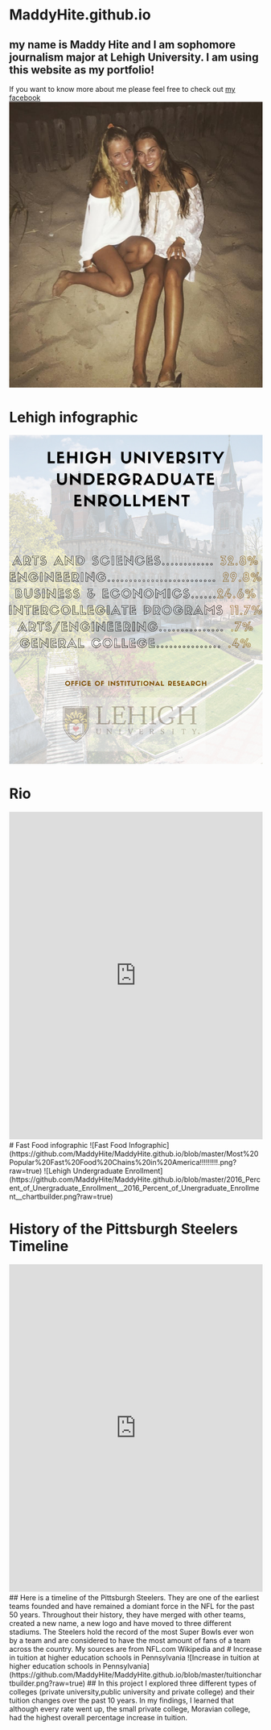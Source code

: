 # MaddyHite.github.io
## my name is Maddy Hite and I am sophomore journalism major at Lehigh University. I am using this website as my portfolio!
If you want to know more about me please feel free to check out [my facebook](https://www.facebook.com/)
![me and my sister on the beach](https://github.com/MaddyHite/MaddyHite.github.io/blob/master/unnamed-5.jpg?raw=true)
# Lehigh infographic 
![Undergraduate Enrollment](https://github.com/MaddyHite/MaddyHite.github.io/blob/master/Undergraduate%20Enrollment.png?raw=true)
# Rio
<iframe src='https://cdn.knightlab.com/libs/timeline3/latest/embed/index.html?source=1M60Y62y2_NiINPVG5SbyZroonbz1bOvkmSa_kpvSPwQ&font=Default&lang=en&initial_zoom=2&height=650' width='100%' height='650' webkitallowfullscreen mozallowfullscreen allowfullscreen frameborder='0'></iframe>
# Fast Food infographic
![Fast Food Infographic](https://github.com/MaddyHite/MaddyHite.github.io/blob/master/Most%20Popular%20Fast%20Food%20Chains%20in%20America!!!!!!!!!.png?raw=true)
![Lehigh Undergraduate Enrollment](https://github.com/MaddyHite/MaddyHite.github.io/blob/master/2016_Percent_of_Unergraduate_Enrollment__2016_Percent_of_Unergraduate_Enrollment__chartbuilder.png?raw=true)

# History of the Pittsburgh Steelers Timeline

<iframe src='https://cdn.knightlab.com/libs/timeline3/latest/embed/index.html?source=1dUiv4CEpOlvNDrUKl9_w-pvcLxTUO3wMQC72jI0NWW4&font=Default&lang=en&initial_zoom=2&height=650' width='100%' height='650' webkitallowfullscreen mozallowfullscreen allowfullscreen frameborder='0'></iframe>
## Here is a timeline of the Pittsburgh Steelers. They are one of the earliest teams founded and have remained a domiant force in the NFL for the past 50 years. Throughout their history, they have merged with other teams, created a new name, a new logo and have moved to three different stadiums. The Steelers hold the record of the most Super Bowls ever won by a team and are considered to have the most amount of fans of a team across the country. My sources are from NFL.com Wikipedia and  
# Increase in tuition at higher education schools in Pennsylvania
![Increase in tuition at higher education schools in Pennsylvania](https://github.com/MaddyHite/MaddyHite.github.io/blob/master/tuitionchartbuilder.png?raw=true)
## In this project I explored three different types of colleges (private university,public university and private college) and their tuition changes over the past 10 years. In my findings, I learned that although every rate went up, the small private college, Moravian college, had the highest overall percentage increase in tuition.
